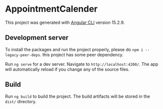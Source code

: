 # AppointmentCalender

This project was generated with [Angular CLI](https://github.com/angular/angular-cli) version 15.2.9.

## Development server

To install the packages and run the project properly, please do `npm i --legacy-peer-deps`. this project has some peer dependency.

Run `ng serve` for a dev server. Navigate to `http://localhost:4200/`. The app will automatically reload if you change any of the source files.

## Build

Run `ng build` to build the project. The build artifacts will be stored in the `dist/` directory.


